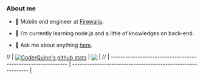 <!--
**CoderQuinn/CoderQuinn** is a ✨ _special_ ✨ repository because its `README.md` (this file) appears on your GitHub profile.

Here are some ideas to get you started:

- 🔭 I’m currently working on ...

- 🌱 I’m currently learning ...

- 👯 I’m looking to collaborate on ...

- 🤔 I’m looking for help with ...

- 💬 Ask me about ...

- 📫 How to reach me: ...

- 😄 Pronouns: ...

- ⚡ Fun fact: ...
  -->

  ### About me

- 💼 Mobile end engineer at [Firewalla](https://firewalla.com/).

- 🌱 I’m currently learning node.js and a little of knowledges on back-end.

- 💬 Ask me about anything [here](https://github.com/CoderQuinn/CoderQuinn/issues).

// | <a href="https://github.com/CoderQuinn/github-readme-stats"><img align="center" src="https://github-readme-stats.vercel.app/api?username=CoderQuinn&show_icons=true&include_all_commits=true&theme=buefy&hide_border=true" alt="CoderQuinn's github stats" /></a> | <a href="https://github.com/CoderQuinn/github-readme-stats"><img align="center" src="https://github-readme-stats.vercel.app/api/top-langs/?username=CoderQuinn&layout=compact&theme=buefy&hide_border=true" /></a> |
// | ------------------------------------------------------------ | ------------------------------------------------------------ |
